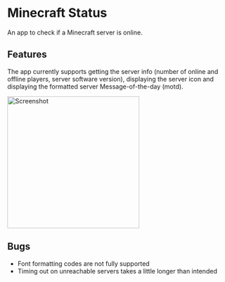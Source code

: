 # Minecraft Status

An app to check if a Minecraft server is online.

## Features

The app currently supports getting the server info (number of online and offline players, server software version), displaying the server icon and displaying the formatted server Message-of-the-day (motd).

<img src="https://user-images.githubusercontent.com/35228139/84422982-1e906f80-ac1e-11ea-86e8-d8e050723fc5.jpg" alt="Screenshot" width="300"/>

## Bugs

- Font formatting codes are not fully supported
- Timing out on unreachable servers takes a little longer than intended
